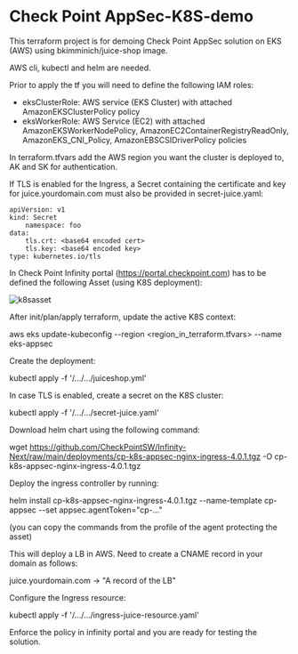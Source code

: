 # Check Point AppSec-K8S-demo

This terraform project is for demoing Check Point AppSec solution on EKS (AWS) using bkimminich/juice-shop image.

AWS cli, kubectl and helm are needed.

Prior to apply the tf you will need to define the following IAM roles:

  * eksClusterRole: AWS service (EKS Cluster) with attached AmazonEKSClusterPolicy policy
  * eksWorkerRole: AWS Service (EC2) with attached AmazonEKSWorkerNodePolicy, AmazonEC2ContainerRegistryReadOnly, AmazonEKS_CNI_Policy, AmazonEBSCSIDriverPolicy policies

In terraform.tfvars add the AWS region you want the cluster is deployed to, AK and SK for authentication.

If TLS is enabled for the Ingress, a Secret containing the certificate and key for juice.yourdomain.com must also be provided in secret-juice.yaml:

	apiVersion: v1
	kind: Secret
		namespace: foo
	data:
		tls.crt: <base64 encoded cert>
 		tls.key: <base64 encoded key>
	type: kubernetes.io/tls
	
In Check Point Infinity portal (https://portal.checkpoint.com) has to be defined the following Asset (using K8S deployment):

![k8sasset](https://user-images.githubusercontent.com/77104796/202153311-5dacd93e-5ec3-489d-b87c-ec169d9be45e.PNG)
  
  
After init/plan/apply terraform, update the active K8S context:

aws eks update-kubeconfig --region <region_in_terraform.tfvars> --name eks-appsec

Create the deployment:

kubectl apply -f '/.../.../juiceshop.yml'

In case TLS is enabled, create a secret on the K8S cluster:

kubectl apply -f '/.../.../secret-juice.yaml'

Download helm chart using the following command:

wget https://github.com/CheckPointSW/Infinity-Next/raw/main/deployments/cp-k8s-appsec-nginx-ingress-4.0.1.tgz -O cp-k8s-appsec-nginx-ingress-4.0.1.tgz

Deploy the ingress controller by running:

helm install cp-k8s-appsec-nginx-ingress-4.0.1.tgz --name-template cp-appsec --set appsec.agentToken="cp-..."

(you can copy the commands from the profile of the agent protecting the asset)

This will deploy a LB in AWS. Need to create a CNAME record in your domain as follows:

juice.yourdomain.com -> "A record of the LB"

Configure the Ingress resource:

kubectl apply -f '/.../.../ingress-juice-resource.yaml'

Enforce the policy in infinity portal and you are ready for testing the solution.
